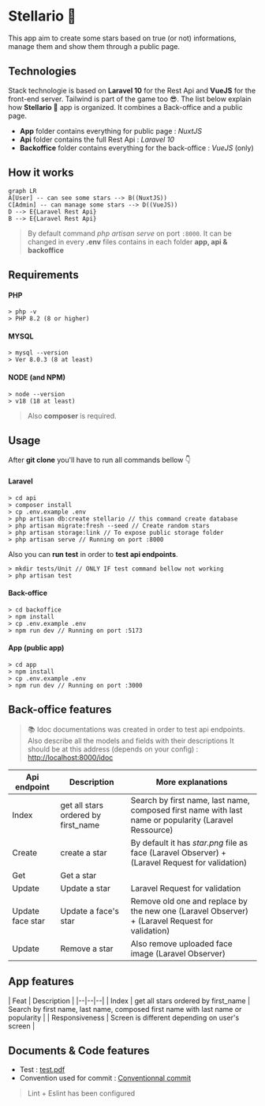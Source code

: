 # Stellario 💫

This app aim to create some stars based on true (or not) informations, manage them and show them through a public page.

## Technologies

Stack technologie is based on **Laravel 10** for the Rest Api and **VueJS** for the front-end server. Tailwind is part of the game too 😎. The list below explain how **Stellario 💫** app is organized. It combines a Back-office and a public page. 

 - **App** folder contains everything for public page : *NuxtJS*
 - **Api** folder contains the full Rest Api : *Laravel 10*
 - **Backoffice** folder contains everything for the back-office : *VueJS* (only)

## How it works

```mermaid
graph LR
A[User] -- can see some stars --> B((NuxtJS))
C[Admin] -- can manage some stars --> D((VueJS))
D --> E{Laravel Rest Api}
B --> E{Laravel Rest Api}
```
> By default command *php artisan serve* on port ```:8000```.
> It can be changed in every **.env** files contains in each folder **app, api & backoffice**

## Requirements

#### PHP 
```
> php -v
> PHP 8.2 (8 or higher)
```
#### MYSQL
```
> mysql --version
> Ver 8.0.3 (8 at least)
```
#### NODE (and NPM)
```
> node --version
> v18 (18 at least)
```


> Also **composer** is required.

## Usage

After **git clone** you'll have to run all commands bellow 👇

#### Laravel

    > cd api
    > composer install
    > cp .env.example .env
    > php artisan db:create stellario // this command create database
    > php artisan migrate:fresh --seed // Create random stars
    > php artisan storage:link // To expose public storage folder
    > php artisan serve // Running on port :8000

Also you can **run test** in order to **test api endpoints**.

    > mkdir tests/Unit // ONLY IF test command bellow not working
    > php artisan test

#### Back-office

    > cd backoffice
    > npm install
    > cp .env.example .env
    > npm run dev // Running on port :5173

#### App (public app)

    > cd app
    > npm install
    > cp .env.example .env
    > npm run dev // Running on port :3000

## Back-office features 

> 📚 Idoc documentations was created in order to test api endpoints. 
> Also describe all the models and fields with their descriptions
> It should be at this address (depends on your config) : [http://localhost:8000/idoc](http://localhost:8000/idoc)

| Api endpoint | Description | More explanations |
|--|--|--|
| Index | get all stars ordered by first_name  | Search by first name, last name, composed first name with last name or popularity (Laravel Ressource) |
| Create | create a star  | By default it has *star.png* file as face (Laravel Observer) + (Laravel Request for validation) |
| Get | Get a star  |  |
| Update | Update a star  | Laravel Request for validation |
| Update face star | Update a face's star  | Remove old one and replace by the new one (Laravel Observer) + (Laravel Request for validation)|
| Update | Remove a star  | Also remove uploaded face image (Laravel Observer)  |


## App features
 
| Feat | Description |
|--|--|--|
| Index | get all stars ordered by first_name  | Search by first name, last name, composed first name with last name or popularity |
| Responsiveness | Screen is different depending on user's screen |


## Documents & Code features

- Test : [test.pdf](https://github.com/DanyLm/stellario/blob/main/docs/test_dev_web_laravel_2023.pdf)
- Convention used for commit : [Conventionnal commit](https://www.conventionalcommits.org/en/v1.0.0/)
> Lint + Eslint has been configured